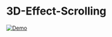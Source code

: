 # 3D-Effect-Scrolling


[![Demo](https://drive.google.com/file/d/1TDgSYTOLkf8K_f_Ww6AaHU6WUQokGYRW/view?usp=sharing)](https://drive.google.com/file/d/1TDgSYTOLkf8K_f_Ww6AaHU6WUQokGYRW/view?usp=sharing)
